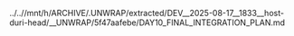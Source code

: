 ../..//mnt/h/ARCHIVE/.UNWRAP/extracted/DEV__2025-08-17__1833__host-duri-head/__UNWRAP/5f47aafebe/DAY10_FINAL_INTEGRATION_PLAN.md